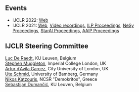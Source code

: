 ## Events

- IJCLR 2022: [Web](https://ijclr.github.io/2022/)
- IJCLR 2021: [Web](http://lr2020.iit.demokritos.gr/), [Video recordings](https://www.youtube.com/playlist?list=PL18_rB75vx1PkjXnkX1jiqNeNnVCbNGIh), [ILP Proceedings](), [NeSy Proceedings](http://ceur-ws.org/Vol-2986/), [StarAI Proceedings](), [AAIP Proceedings]()


## IJCLR Steering Committee

[Luc De Raedt](https://people.cs.kuleuven.be/~luc.deraedt/), KU Leuven, Belgium <br>
[Stephen Muggleton](http://wp.doc.ic.ac.uk/shm/), Imperial College London, UK <br>
[Artur d’Avila Garcez](http://www.staff.city.ac.uk/~aag/), City University of London, UK <br>
[Ute Schmid](https://www.uni-bamberg.de/en/cogsys/schmid-ute/), University of Bamberg, Germany <br>
[Nikos Katzouris](https://users.iit.demokritos.gr/~nkatz/), NCSR "Demokritos", Greece <br>
[Sebastijan Dumančić](https://sebdumancic.github.io/), KU Leuven, Belgium <br>

